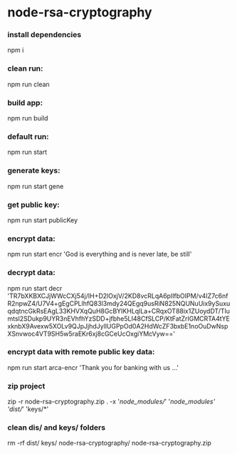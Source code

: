 # node-rsa-cryptography

### install dependencies
npm i 

### clean run: 
npm run clean

### build app: 
npm run build


### default run: 
npm run start

### generate keys: 
npm run start gene

### get public key: 
npm run start publicKey

### encrypt data: 
npm run start encr 'God is everything and is never late, be still'

### decrypt data: 
npm run start decr 'TR7bXKBXCJjWWcCXj54j/IH+D2lOxjV/2KD8vcRLqA6pIlfbOIPM/v4IZ7c6nfR2npwZ4/U7V4+gEgCPLlhfQ83l3mdy24QEgq9usRiN825NQUNuUix9ySuxuqdqtncGkRsEAgL33KHVXqQuH8GcBYIKHLqlLa+CRqxOT88ix1ZUoydDT/Tlumtsl2SDukp9UYR3nEVhfhYzSDD+jfbhe5LI48CfSLCP/KtFatZrIGMCRTA4tYExknbX9Avexw5XOLv9QJpJjhdJyllUGPpOd0A2HdWcZF3bxbE1noOuDwNspXSnvwoc4VT9SH5w5raEKr6xj8cGCeUcOxgiYMcVyw=='

### encrypt data with remote public key data: 
npm run start arca-encr 'Thank you for banking with us ...'

### zip project
zip -r node-rsa-cryptography.zip . -x '*node_modules/*' '*node_modules' 'dist/*' 'keys/*'

### clean dis/ and keys/ folders
rm -rf dist/ keys/ node-rsa-cryptography/ node-rsa-cryptography.zip

